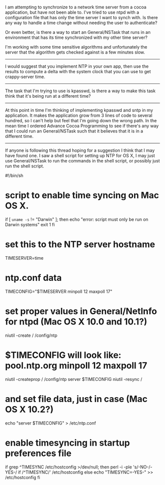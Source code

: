 

I am attempting to synchronize to a network time server from a cocoa application, but have not been able to.
I've tried to use ntpd with a configuration file that has only the time server I want to synch with. 
Is there any way to handle a time change without needing the user to authenticate?

Or even better, is there a way to start an General/NSTask that runs in an environment that has its time synchronized with my other time server?

I'm working with some time sensitive algorithms and unfortunately the server that the algorithm gets checked against is a few minutes slow.

----
I would suggest that you implement NTP in your own app, then use the results to compute a delta with the system clock that you can use to get crappy-server time.

----
The task that I'm trying to use is kpasswd, is there  a way to make this task think that it's being run at a different time?

----
At this point in time I'm thinking of implementing kpasswd and sntp in my application. It makes the application grow from 3 lines of code to several hundred, so I can't help but feel that I'm going down the wrong path. 
In the mean time I ordered Advance Cocoa Programming to see if there's any way that I could run an General/NSTask such that it believes that it is in a different time.

----

If anyone is following this thread hoping for a suggestion I think that I may have found one. I saw a shell script for setting up NTP for OS X, I may just use General/NSTask to run the commands in the shell script, or possibly just run the shell script.
    
#!/bin/sh
#
# script to enable time syncing on Mac OS X.

if [ `uname -s` != "Darwin" ]; then
  echo "error: script must only be run on Darwin systems"
  exit 1
fi

# set this to the NTP server hostname
TIMESERVER=time

# ntp.conf data
TIMECONFIG="$TIMESERVER minpoll 12 maxpoll 17"

# set proper values in General/NetInfo for ntpd (Mac OS X 10.0 and 10.1?)
niutil -create / /config/ntp
# $TIMECONFIG will look like:    pool.ntp.org minpoll 12 maxpoll 17
niutil -createprop / /config/ntp server $TIMECONFIG
niutil -resync /

# and set file data, just in case (Mac OS X 10.2?)
echo "server $TIMECONFIG" > /etc/ntp.conf

# enable timesyncing in startup preferences file
if grep ^TIMESYNC /etc/hostconfig >/dev/null; then
	perl -i -ple 's/-NO-/-YES-/ if /^TIMESYNC/' /etc/hostconfig
else
	echo "TIMESYNC=-YES-" >> /etc/hostconfig
fi

